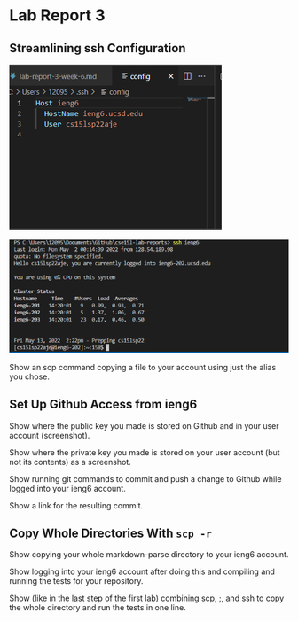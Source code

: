 # Lab Report 3

## Streamlining ssh Configuration

![Image](./Screenshot%20(915).png)

![Image](./Screenshot%20(922).png)

Show an scp command copying a file to your account using just the alias you chose.

## Set Up Github Access from ieng6
Show where the public key you made is stored on Github and in your user account (screenshot).

Show where the private key you made is stored on your user account (but not its contents) as a screenshot.

Show running git commands to commit and push a change to Github while logged into your ieng6 account.

Show a link for the resulting commit.

## Copy Whole Directories With `scp -r`

Show copying your whole markdown-parse directory to your ieng6 account.

Show logging into your ieng6 account after doing this and compiling and running the tests for your repository.

Show (like in the last step of the first lab) combining scp, ;, and ssh to copy the whole directory and run the tests in one line.

